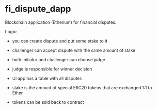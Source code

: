 # fi_dispute_dapp

Blockchain application (Etherium) for financial disputes.

Logic:
- you can create dispute and put some stake to it
- challenger can accept dispute with the same amount of stake
- both initiator and challenger can choose judge
- judge is responsible for winner decision
- UI app has a table with all disputes

- stake is the amount of special ERC20 tokens that are exchanged 1:1 to Ether
- tokens can be sold back to contract
